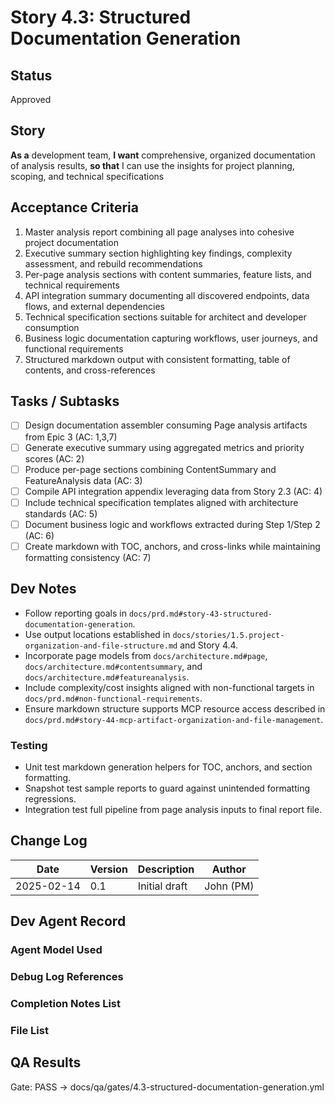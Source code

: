 # Story 4.3: Structured Documentation Generation

## Status
Approved

## Story
**As a** development team,
**I want** comprehensive, organized documentation of analysis results,
**so that** I can use the insights for project planning, scoping, and technical specifications

## Acceptance Criteria
1. Master analysis report combining all page analyses into cohesive project documentation
2. Executive summary section highlighting key findings, complexity assessment, and rebuild recommendations
3. Per-page analysis sections with content summaries, feature lists, and technical requirements
4. API integration summary documenting all discovered endpoints, data flows, and external dependencies
5. Technical specification sections suitable for architect and developer consumption
6. Business logic documentation capturing workflows, user journeys, and functional requirements
7. Structured markdown output with consistent formatting, table of contents, and cross-references

## Tasks / Subtasks
- [ ] Design documentation assembler consuming Page analysis artifacts from Epic 3 (AC: 1,3,7)
- [ ] Generate executive summary using aggregated metrics and priority scores (AC: 2)
- [ ] Produce per-page sections combining ContentSummary and FeatureAnalysis data (AC: 3)
- [ ] Compile API integration appendix leveraging data from Story 2.3 (AC: 4)
- [ ] Include technical specification templates aligned with architecture standards (AC: 5)
- [ ] Document business logic and workflows extracted during Step 1/Step 2 (AC: 6)
- [ ] Create markdown with TOC, anchors, and cross-links while maintaining formatting consistency (AC: 7)

## Dev Notes
- Follow reporting goals in `docs/prd.md#story-43-structured-documentation-generation`.
- Use output locations established in `docs/stories/1.5.project-organization-and-file-structure.md` and Story 4.4.
- Incorporate page models from `docs/architecture.md#page`, `docs/architecture.md#contentsummary`, and `docs/architecture.md#featureanalysis`.
- Include complexity/cost insights aligned with non-functional targets in `docs/prd.md#non-functional-requirements`.
- Ensure markdown structure supports MCP resource access described in `docs/prd.md#story-44-mcp-artifact-organization-and-file-management`.

### Testing
- Unit test markdown generation helpers for TOC, anchors, and section formatting.
- Snapshot test sample reports to guard against unintended formatting regressions.
- Integration test full pipeline from page analysis inputs to final report file.

## Change Log
| Date | Version | Description | Author |
|------|---------|-------------|--------|
| 2025-02-14 | 0.1 | Initial draft | John (PM) |

## Dev Agent Record

### Agent Model Used

### Debug Log References

### Completion Notes List

### File List

## QA Results

Gate: PASS → docs/qa/gates/4.3-structured-documentation-generation.yml
